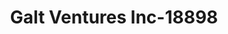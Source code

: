 ---
f_zip-code: 90731
f_state-code: CA
title: Galt Ventures Inc-18898
f_phone: 310-547-2050
f_city-only: San Pedro
f_address: 904 S Gaffey Street San Pedro
f_location-unique-id: '18898'
slug: galt-ventures-inc-18898
updated-on: '2024-05-30T13:46:58.046Z'
created-on: '2024-05-30T13:36:59.803Z'
published-on: '2024-05-30T13:54:32.469Z'
f_city-state: cms/city/san-pedro-ca.md
f_company: cms/company/galt-ventures-inc.md
f_state: cms/state/california.md
layout: '[payday-loan].html'
tags: payday-loan
---